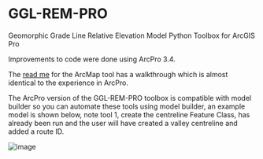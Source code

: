 # GGL-REM-PRO
Geomorphic Grade Line Relative Elevation Model Python Toolbox for ArcGIS Pro

Improvements to code were done using ArcPro 3.4.

The [read me](https://github.com/helstab/GGLREM) for the ArcMap tool has a walkthrough which is almost identical to the experience in ArcPro.

The ArcPro version of the GGL-REM-PRO toolbox is compatible with model builder so you can automate these tools using model builder, an example model is shown below, note tool 1, create the centreline Feature Class, has already been run and the user will have created a valley centreline and added a route ID.

![image](https://github.com/user-attachments/assets/d90a68a2-fd28-4bff-bc18-a3c2af75f8ec)
